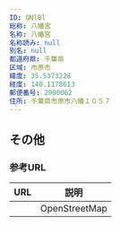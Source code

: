 ```yaml
---
ID: QNlBl
総称: 八幡宮
名称: 八幡宮
名称読み: null
別名: null
都道府県: 千葉県
区域: 市原市
緯度: 35.5373228
経度: 140.1178613
郵便番号: 2900062
住所: 千葉県市原市八幡１０５７
---
```


## その他

### 参考URL

| URL | 説明          |
| --- | ------------- |
|     | OpenStreetMap |
